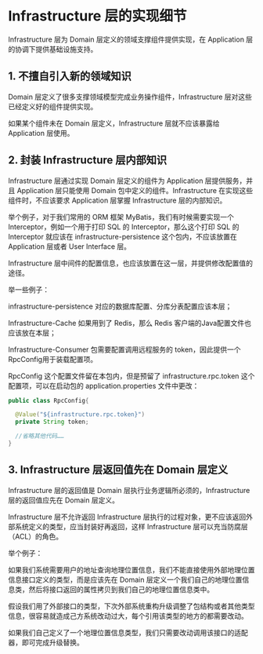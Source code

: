 # Infrastructure 层的实现细节

Infrastructure 层为 Domain 层定义的领域支撑组件提供实现，在 Application 层的协调下提供基础设施支持。

## 1. 不擅自引入新的领域知识

Domain 层定义了很多支撑领域模型完成业务操作组件，Infrastructure 层对这些已经定义好的组件提供实现。

如果某个组件未在 Domain 层定义，Infrastructure 层就不应该暴露给 Application 层使用。

## 2. 封装 Infrastructure 层内部知识

Infrastructure 层通过实现 Domain 层定义的组件为 Application 层提供服务，并且 Application 层只能使用 Domain 包中定义的组件。Infrastructure 在实现这些组件时，不应该要求 Application 层掌握 Infrastructure 层的内部知识。

举个例子，对于我们常用的 ORM 框架 MyBatis，我们有时候需要实现一个 Interceptor，例如一个用于打印 SQL 的 Interceptor，那么这个打印 SQL 的 Interceptor 就应该在 infrastructure-persistence 这个包内，不应该放置在 Application 层或者 User Interface 层。

Infrastructure 层中间件的配置信息，也应该放置在这一层，并提供修改配置值的途径。

举一些例子：

infrastructure-persistence 对应的数据库配置、分库分表配置应该本层；

Infrastructure-Cache 如果用到了 Redis，那么 Redis 客户端的Java配置文件也应该放在本层；

Infrastructure-Consumer 包需要配置调用远程服务的 token，因此提供一个RpcConfig用于装载配置项。

RpcConfig 这个配置文件留在本包内，但是预留了 infrastructure.rpc.token 这个配置项，可以在启动包的 application.properties 文件中更改：

```java
public class RpcConfig{

  @Value("${infrastructure.rpc.token}")
  private String token;

  //省略其他代码……
}
```

## 3. Infrastructure 层返回值先在 Domain 层定义

Infrastructure 层的返回值是 Domain 层执行业务逻辑所必须的，Infrastructure 层的返回值应先在 Domain 层定义。

Infrastructure 层不允许返回 Infrastructure 层执行的过程对象，更不应该返回外部系统定义的类型，应当封装好再返回，这样 Infrastructure 层可以充当防腐层（ACL）的角色。

举个例子：

如果我们系统需要用户的地址查询地理位置信息，我们不能直接使用外部地理位置信息接口定义的类型，而是应该先在 Domain 层定义一个我们自己的地理位置信息类，然后将接口返回的属性拷贝到我们自己的地理位置信息类中。

假设我们用了外部接口的类型，下次外部系统重构升级调整了包结构或者其他类型信息，很容易就造成己方系统改动过大，每个引用该类型的地方的都需要改动。

如果我们自己定义了一个地理位置信息类型，我们只需要改动调用该接口的适配器，即可完成升级替换。
